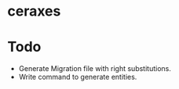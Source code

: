 # ceraxes

# Todo

- Generate Migration file with right substitutions.
- Write command to generate entities.

